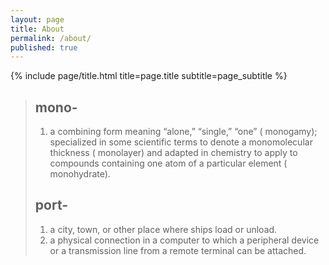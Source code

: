 ```yaml
---
layout: page
title: About
permalink: /about/
published: true
---
```


<div class="page" markdown="1">

{% include page/title.html title=page.title subtitle=page_subtitle %}

> ## mono-
> 1. a combining form meaning “alone,” “single,” “one” ( monogamy); specialized in some scientific terms to denote a monomolecular thickness ( monolayer) and adapted in chemistry to apply to compounds containing one atom of a particular element ( monohydrate).
> ## port-
> 1. a city, town, or other place where ships load or unload.
> 2. a physical connection in a computer to which a peripheral device or a transmission line from a remote terminal can be attached.

</div>
